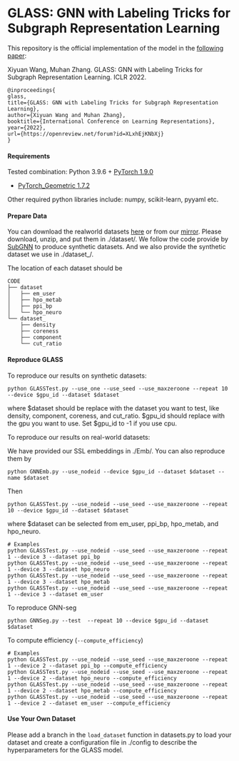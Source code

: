 # GLASS: GNN with Labeling Tricks for Subgraph Representation Learning

This repository is the official implementation of the model in
the [following paper](https://openreview.net/forum?id=XLxhEjKNbXj):

Xiyuan Wang, Muhan Zhang. GLASS: GNN with Labeling Tricks for Subgraph Representation Learning. ICLR 2022.

```{bibtex}
@inproceedings{
glass,
title={GLASS: GNN with Labeling Tricks for Subgraph Representation Learning},
author={Xiyuan Wang and Muhan Zhang},
booktitle={International Conference on Learning Representations},
year={2022},
url={https://openreview.net/forum?id=XLxhEjKNbXj}
}
```

#### Requirements

Tested combination: Python 3.9.6 + [PyTorch 1.9.0](https://pytorch.org/get-started/previous-versions/)
+ [PyTorch_Geometric 1.7.2](https://pytorch-geometric.readthedocs.io/en/latest/notes/installation.html)

Other required python libraries include: numpy, scikit-learn, pyyaml etc.

#### Prepare Data

You can download the realworld
datasets [here](https://www.dropbox.com/sh/zv7gw2bqzqev9yn/AACR9iR4Ok7f9x1fIAiVCdj3a?dl=0) or from
our [mirror](https://disk.pku.edu.cn/#/link/B85C0589ADE44E0CFF8AAD6A4D6BF6B0%20). Please download, unzip, and put them
in ./dataset/. We follow the code provide by [SubGNN](https://github.com/mims-harvard/SubGNN) to produce synthetic
datasets. And we also provide the synthetic dataset we use in ./dataset_/.

The location of each dataset should be

```
CODE
├── dataset
│   ├── em_user
│   ├── hpo_metab
│   ├── ppi_bp
│   └── hpo_neuro
└── dataset_
    ├── density
    ├── coreness
    ├── component
    └── cut_ratio
```

#### Reproduce GLASS

To reproduce our results on synthetic datasets:

```
python GLASSTest.py --use_one --use_seed --use_maxzeroone --repeat 10 --device $gpu_id --dataset $dataset
```

where $dataset should be replace with the dataset you want to test, like density, component, coreness, and cut_ratio.
$gpu_id should replace with the gpu you want to use. Set $gpu_id to -1 if you use cpu.

To reproduce our results on real-world datasets:

We have provided our SSL embeddings in ./Emb/. You can also reproduce them by

```
python GNNEmb.py --use_nodeid --device $gpu_id --dataset $dataset --name $dataset
```

Then

```
python GLASSTest.py --use_nodeid --use_seed --use_maxzeroone --repeat 10 --device $gpu_id --dataset $dataset
```
where $dataset can be selected from em_user, ppi_bp, hpo_metab, and hpo_neuro.

```
# Examples
python GLASSTest.py --use_nodeid --use_seed --use_maxzeroone --repeat 1 --device 3 --dataset ppi_bp
python GLASSTest.py --use_nodeid --use_seed --use_maxzeroone --repeat 1 --device 3 --dataset hpo_neuro 
python GLASSTest.py --use_nodeid --use_seed --use_maxzeroone --repeat 1 --device 3 --dataset hpo_metab
python GLASSTest.py --use_nodeid --use_seed --use_maxzeroone --repeat 1 --device 3 --dataset em_user
```

To reproduce GNN-seg

```
python GNNSeg.py --test  --repeat 10 --device $gpu_id --dataset $dataset
```

To compute efficiency (`--compute_efficiency`)
```
# Examples
python GLASSTest.py --use_nodeid --use_seed --use_maxzeroone --repeat 1 --device 2 --dataset ppi_bp --compute_efficiency
python GLASSTest.py --use_nodeid --use_seed --use_maxzeroone --repeat 1 --device 2 --dataset hpo_neuro --compute_efficiency
python GLASSTest.py --use_nodeid --use_seed --use_maxzeroone --repeat 1 --device 2 --dataset hpo_metab --compute_efficiency
python GLASSTest.py --use_nodeid --use_seed --use_maxzeroone --repeat 1 --device 2 --dataset em_user --compute_efficiency
```

#### Use Your Own Dataset

Please add a branch in the `load_dataset` function in datasets.py to load your dataset and create a configuration file
in ./config to describe the hyperparameters for the GLASS model.

